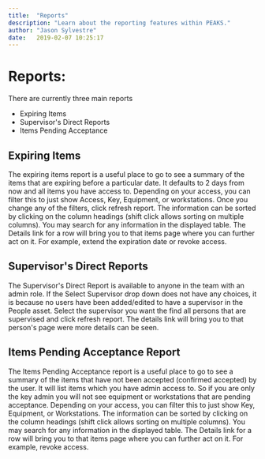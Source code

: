 ```yaml
---
title:  "Reports"
description: "Learn about the reporting features within PEAKS."
author: "Jason Sylvestre"
date:   2019-02-07 10:25:17
---
```


# Reports:
There are currently three main reports
* Expiring Items
* Supervisor's Direct Reports
* Items Pending Acceptance

## Expiring Items
The expiring items report is a useful place to go to see a summary of the items that are expiring before a particular date. It defaults to 2 days from now and all items you have access to.
Depending on your access, you can filter this to just show Access, Key, Equipment, or workstations.
Once you change any of the filters, click refresh report.
The information can be sorted by clicking on the column headings (shift click allows sorting on multiple columns).
You may search for any information in the displayed table.
The Details link for a row will bring you to that items page where you can further act on it. For example, extend the expiration date or revoke access.

## Supervisor's Direct Reports
The Supervisor's Direct Report is available to anyone in the team with an admin role.
If the Select Supervisor drop down does not have any choices, it is because no users have been added/edited to have a supervisor in the People asset.
Select the supervisor you want the find all persons that are supervised and click refresh report.
The details link will bring you to that person's page were more details can be seen.

## Items Pending Acceptance Report
The Items Pending Acceptance report is a useful place to go to see a summary of the items that have not been accepted (confirmed accepted) by the user. It will list items which you have admin access to. So if you are only the key admin you will not see equipment or workstations that are pending acceptance.
Depending on your access, you can filter this to just show Key, Equipment, or Workstations.
The information can be sorted by clicking on the column headings (shift click allows sorting on multiple columns).
You may search for any information in the displayed table.
The Details link for a row will bring you to that items page where you can further act on it. For example, revoke access.

